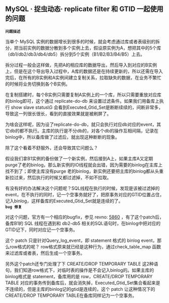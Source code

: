 ## MySQL · 捉虫动态· replicate filter 和 GTID 一起使用的问题

 **`问题描述`**   


当单个 MySQL 实例的数据增长到很多的时候，就会考虑通过库或者表级别的拆分，把当前实例的数据分散到多个实例上去，假设原实例为A，想把其中的5个库（db1/db2/db3/db4/db5）拆分到5个实例（B1/B2/B3/B4/B5）上去。  


拆分过程一般会这样做，先把A的相应库的数据导出，然后导入到对应的B实例上，但是在这个导出导入过程中，A库的数据还是在持续更新的，所以还需在导入完后，在所有的B实例和A实例间建立复制关系，拉取缺失的数据，在业务不繁忙的时候将业务切换到各个B实例。  


在复制搭建时，每个B实例只需要复制A实例上的一个库，所以只需要重放对应库的binlog即可，这个通过 replicate-do-db 来设置过滤条件。如果我们用备库上执行 show slave status\G 会看到Executed_Gtid_Set是断断续续的，间断非常多，导致这一列很长很长，看到的直接效果就是被刷屏了。  


为啥会这样呢，因为设了replicate-do-db，就只会执行对应db对应的event，其它db的都不执行。主库的执行是不分db的，对各个db的操作互相间隔，记录在binlog中，所以备库做了过滤后，就出现这种断断的现象。  


除了这个看着不舒服外，还会导致其它问题么？  


假设我们拿B1实例的备份做了一个新实例，然后接到A上，如果主库A又定期purge了老的binlog，那么新实例的IO线程就会出错，因为需要的binlog在主库上找不到了；即使主库没有purge 老的binlog，新实例还要把主库的binlog都从头重新拉过来，然后执行的时候又都过滤掉，不如不拉取。  


有没有好的办法解决这个问题呢？SQL线程在执行的时候，发现是该被过滤掉的event，在不执行的同时，记一个空事务就好了，把原事务对应的GTID位置占住，记入binlog，这样备库的Executed_Gtid_Set就是连续的了。   **`bug 修复`**   


对这个问题，官方有一个相应的bugfix，参见 revno: [5860][0] ，有了这个patch后，备库B1的 SQL 线程在遇到和 db2-db5 相关的SQL语句时，在binlog中把对应的GTID记下，同时对应记一个空事务。  


这个 patch 只是针对Query_log_event，即 statement 格式的 binlog event，那么row格式的呢？ row格式原来就已经是这种行为，通过check_table_map 函数来过滤库或者表，然后生成一个空事务。  


另外这个patch还专门处理了下 CREATE/DROP TEMPORARY TABLE 这2种语句，我们知道row格式下，对临时表的操作是不会记入binlog的。如果主库的binlog格式是 statement，备库用的是 row，CREATE/DROP TEMPORARY TABLE 对应的事务传到备库后，就会消失掉，Executed_Gtid_Set集合看起来是不连续的，但是主库的binlog记的gtid是连续的，这个 patch 让这种情况下的CREATE/DROP TEMPORARY TABLE在备库同样记为一个空事务。  


[0]: http://bazaar.launchpad.net/~mysql/mysql-server/5.6/revision/5860